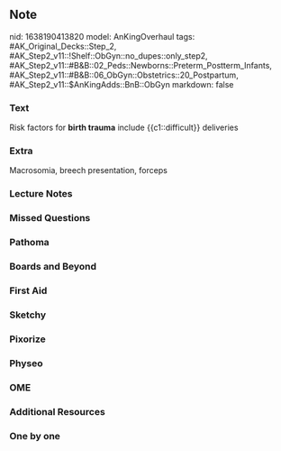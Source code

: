 ## Note
nid: 1638190413820
model: AnKingOverhaul
tags: #AK_Original_Decks::Step_2, #AK_Step2_v11::!Shelf::ObGyn::no_dupes::only_step2, #AK_Step2_v11::#B&B::02_Peds::Newborns::Preterm_Postterm_Infants, #AK_Step2_v11::#B&B::06_ObGyn::Obstetrics::20_Postpartum, #AK_Step2_v11::$AnKingAdds::BnB::ObGyn
markdown: false

### Text
Risk factors for <b>birth trauma</b> include {{c1::difficult}}
deliveries

### Extra
Macrosomia, breech presentation, forceps

### Lecture Notes


### Missed Questions


### Pathoma


### Boards and Beyond


### First Aid


### Sketchy


### Pixorize


### Physeo


### OME


### Additional Resources


### One by one

